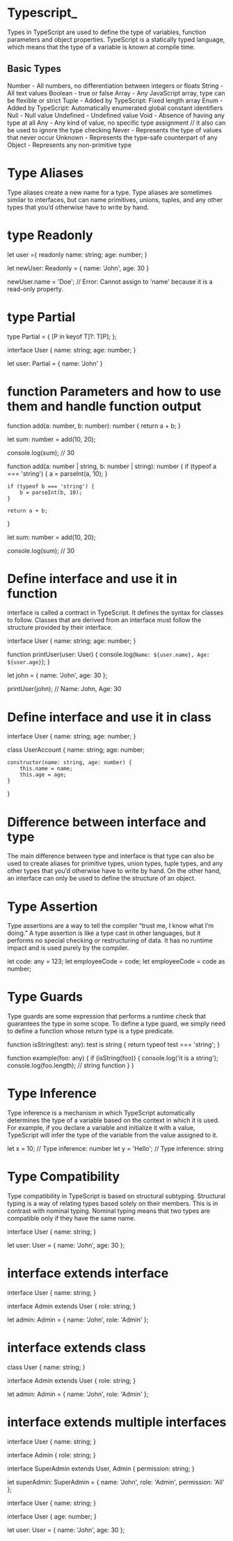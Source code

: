 # Typescript_

Types in TypeScript are used to define the type of variables, function parameters and object properties. TypeScript is a statically typed language, which means that the type of a variable is known at compile time.

## Basic Types

Number - All numbers, no differentiation between integers or floats
String - All text values
Boolean - true or false
Array - Any JavaScript array, type can be flexible or strict
Tuple - Added by TypeScript: Fixed length array
Enum - Added by TypeScript: Automatically enumerated global constant identifiers
Null - Null value
Undefined - Undefined value
Void - Absence of having any type at all
Any - Any kind of value, no specific type assignment // it also can be used to ignore the type checking
Never - Represents the type of values that never occur
Unknown - Represents the type-safe counterpart of any
Object - Represents any non-primitive type


# Type Aliases

Type aliases create a new name for a type. Type aliases are sometimes similar to interfaces, but can name primitives, unions, tuples, and any other types that you’d otherwise have to write by hand.




# type Readonly<T>

let user ={
    readonly name: string;
    age: number;
}

let newUser: Readonly<user> = {
    name: 'John',
    age: 30
}

newUser.name = 'Doe'; // Error: Cannot assign to 'name' because it is a read-only property.

<!-- explain above -->

# type Partial<T>

type Partial<T> = {
    [P in keyof T]?: T[P];
};

interface User {
    name: string;
    age: number;
}

let user: Partial<User> = {
    name: 'John'
}


# function Parameters and how to use them and handle function output 

function add(a: number, b: number): number {
    return a + b;
}

let sum: number = add(10, 20);

console.log(sum); // 30

<!-- union example  -->

function add(a: number | string, b: number | string): number {
    if (typeof a === 'string') {
        a = parseInt(a, 10);
    }

    if (typeof b === 'string') {
        b = parseInt(b, 10);
    }

    return a + b;
}

let sum: number = add(10, 20);

console.log(sum); // 30

# Define interface and use it in function

interface is called a contract in TypeScript. It defines the syntax for classes to follow. Classes that are derived from an interface must follow the structure provided by their interface.

interface User {
    name: string;
    age: number;
}

function printUser(user: User) {
    console.log(`Name: ${user.name}, Age: ${user.age}`);
}

let john = { name: 'John', age: 30 };

printUser(john); // Name: John, Age: 30

# Define interface and use it in class

interface User {
    name: string;
    age: number;
}

class UserAccount {
    name: string;
    age: number;

    constructor(name: string, age: number) {
        this.name = name;
        this.age = age;
    }
}


# Difference between interface and type

The main difference between type and interface is that type can also be used to create aliases for primitive types, union types, tuple types, and any other types that you’d otherwise have to write by hand. On the other hand, an interface can only be used to define the structure of an object.


# Type Assertion

Type assertions are a way to tell the compiler “trust me, I know what I’m doing.” A type assertion is like a type cast in other languages, but it performs no special checking or restructuring of data. It has no runtime impact and is used purely by the compiler.

let code: any = 123;
let employeeCode = <number> code;
let employeeCode = code as number;

# Type Guards

Type guards are some expression that performs a runtime check that guarantees the type in some scope. To define a type guard, we simply need to define a function whose return type is a type predicate.

function isString(test: any): test is string {
    return typeof test === 'string';
}

function example(foo: any) {
    if (isString(foo)) {
        console.log('it is a string');
        console.log(foo.length); // string function
    }
}

# Type Inference

Type inference is a mechanism in which TypeScript automatically determines the type of a variable based on the context in which it is used. For example, if you declare a variable and initialize it with a value, TypeScript will infer the type of the variable from the value assigned to it.

let x = 10; // Type inference: number
let y = 'Hello'; // Type inference: string

# Type Compatibility

Type compatibility in TypeScript is based on structural subtyping. Structural typing is a way of relating types based solely on their members. This is in contrast with nominal typing. Nominal typing means that two types are compatible only if they have the same name.

interface User {
    name: string;
}

let user: User = {
    name: 'John',
    age: 30
};

# interface extends interface

interface User {
    name: string;
}

interface Admin extends User {
    role: string;
}

let admin: Admin = {
    name: 'John',
    role: 'Admin'
};

# interface extends class

class User {
    name: string;
}

interface Admin extends User {
    role: string;
}

let admin: Admin = {
    name: 'John',
    role: 'Admin'
};

# interface extends multiple interfaces

interface User {
    name: string;
}

interface Admin {
    role: string;
}

interface SuperAdmin extends User, Admin {
    permission: string;
}

let superAdmin: SuperAdmin = {
    name: 'John',
    role: 'Admin',
    permission: 'All'
};


<!--    reopening of interface example -->


interface User {
    name: string;
}

interface User {
    age: number;
}

let user: User = {
    name: 'John',
    age: 30
};


